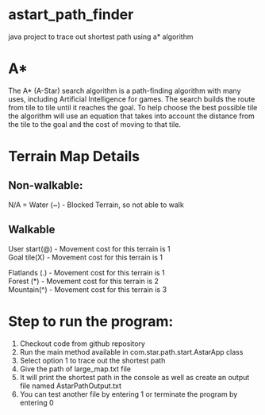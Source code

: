 # astart_path_finder
java project to trace out shortest path using a* algorithm

A*
==============
The A* (A-Star) search algorithm is a path-finding algorithm with many uses, including Artificial Intelligence for games. The search builds the route from tile to tile until it reaches the goal. 
To help choose the best possible tile the algorithm will use an equation that takes into account the distance from the tile to the goal and the cost of moving to that tile.

Terrain Map Details
=============================

Non-walkable:
----------------
N/A = Water (~) - Blocked Terrain, so not able to walk

Walkable
----------------
User start(@)	- Movement cost for this terrain is 1                           
Goal tile(X)	- Movement cost for this terrain is 1                                        

Flatlands (.) 	- Movement cost for this terrain is 1                         
Forest (*) 		- Movement cost for this terrain is 2                          
Mountain(^)		- Movement cost for this terrain is 3                                    

Step to run the program:
===========================

1. Checkout code from github repository
2. Run the main method available in com.star.path.start.AstarApp class
3. Select option 1 to trace out the shortest path
4. Give the path of large_map.txt file
5. It will print the shortest path in the console as well as create an output file named AstarPathOutput.txt
6. You can test another file by entering 1 or terminate the program by entering 0
